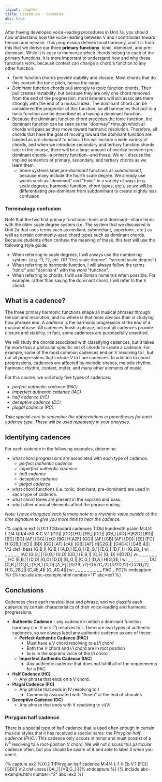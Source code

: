 ```yaml
---
layout: chapter
title: Lesson 8a - Cadences
abc: true
---
```


After having developed voice-leading procedures in Unit 7a, you should now understand how the voice-leading between V and I contributes toward tension and release. This progression defines tonal harmony, and it is from this that we derive our three **primary functions**: tonic, dominant, and pre-dominant. While it is easy to memorize which chords belong to each of the primary functions, it is more important to understand how and why these functions work, because context can change a chord's function to any other function.
- *Tonic* function chords provide stability and closure. Most chords that do this contain the tonic pitch, hence the name.
- *Dominant* function chords pull strongly to *tonic* function chords. Their pull creates instability, but because they are only one chord removed from the end of the progression, most listeners will still associate them strongly with the end of a musical idea. The dominant chord can be considered the progenitor of this function, so all harmonies that pull to a tonic function can be described as a having a dominant function.
- Because the dominant function chord precedes the tonic function, the dominant function can be seen as the "doorway" through which all chords will pass as they move toward harmonic resolution. Therefore, all chords that have the goal of moving toward the dominant function are labeled as *pre-dominant* function. This will include a wide variety of chords, and when we introduce secondary and tertiary function chords later in the course, there will be a large amount of overlap between pre-dominant chords--a primary function--and those. We will discuss the implied semantics of primary, secondary, and tertiary chords as we learn them.
    - Some systems label *pre-dominant* functions as *subdominant*, because many include the fourth scale degree. We already use words such as "dominant" and "tonic" in a variety of ways (e.g. scale degrees, harmonic function, chord types, etc.), so we will be differentiating pre-dominant from subdominant to create slightly less confusion.

### Terminology confusion

Note that the two first primary functions--tonic and dominant--share terms with the older scale degree system (i.e. The system that we discussed in Unit 2a that uses terms such as mediant, submediant, supertonic, etc.) as well as certain commonly-used chord types such as dominant chords. Because students often confuse the meaning of these, this text will use the following style guide:
- When referring to scale degrees, I will always use the numbering system. (e.g. ^1, ^2, etc. OR "first scale degree", "second scale degree")
- When referring to harmonic function, I will always follow the terms "tonic" and "dominant" with the word "function".
- When referring to chords, I will use Roman numerals when possible. For example, rather than saying the dominant chord, I will refer to the V chord.

## What is a cadence?

The three primary harmonic functions shape all musical phrases through tension and resolution, and no where is that more obvious than in studying how phrases end. A *cadence* is the harmonic progression at the end of a musical phrase. All cadences finish a phrase, but not all cadences provide closure and stability. In fact, some cadences are purposefully unsettled.

We will study the chords associated with classifying cadences, but it takes far more than a particular specific set of chords to create a cadence. For example, some of the most common cadences end on V resolving to I, but not all progressions that include V to I are cadences. In addition to chord progressions, cadences are affected by melodic shapes, melodic rhythm, harmonic rhythm, context, meter, and many other elements of music.

For this course, we will study five types of cadences:
- *perfect authentic cadence (PAC)*
- *imperfect authentic cadence (IAC)*
- *half cadence (HC)*
- *deceptive cadence (DC)*
- *plagal cadence (PC)*

*Take special care to remember the abbreviations in parentheses for each cadence type. These will be used repeatedly in your analyses.*

## Identifying cadences

For each cadence in the following examples, determine:
- what chord progressions are associated with each type of cadence.
    - *perfect authentic cadence*
    - *imperfect authentic cadence*
    - *half cadence*
    - *deceptive cadence*
    - *plagal cadence*
- what chord functions (i.e. tonic, dominant, pre-dominant) are used in each type of cadence.
- what chord tones are present in the soprano and bass.
- what other musical elements affect the phrase ending.

*Note: I have elongated each fermata note to a rhythmic value outside of the time signature to give you more time to hear the cadence.*

{% capture ex1 %}X:1
T:Standard cadences
T:Old hundredth psalm
M:4/4
L:1/4
Q:1/4=80
K:G
V:1
[GD]| [GD] [FD] [EB,] [DD]| [GB,] [AD] H[B2D]
[BD]| [BD] [BG] [AF] [GG]| [cG] [BG] H[A2F]
[GG]| [AF] [GB] [AF] [DG]| [EE] [FC] H[G2B,]
[dD]| [BD] [GG] [AF] [cA]| [GB] [AF] H[G2G]|| [G4C4]| [G4B,4]|]
V:2 clef=bass
[G,B,]| [G,B,] [A,D,] [E,G,] [B,,G,]| [E,G,] [D,F,] H[G,2G,,]
w: _ _ _ _ _ _ _ IAC
[G,G,]| [G,G,] [G,D] [DD,] [E,B,]| [C,E] [G,,D] H[D2D,]
w:  _ _ _ _ _ _ _ HC
[E,B,]| [D,D] [G,D] [D,D] [B,,G,]| [C,G,] [D,A,] H[G,2E,]
w: _ _ _ _ _ _ _ DC
[G,B,]| [G,G,] [E,B,] [D,D] [A,,E]| [D/2B,,/2]-[D/2C,/2] [D/2D,/2]-[C/2D,/2] H[G,,2B,]|| [C,4E,4]| [G,,4D,4]|]
w: _ _ _ _ _ _ _ _ _ PAC _ PC{% endcapture %}
{% include abc-example.html number="1" abc=ex1 %}

## Conclusions

Cadences close each musical idea and phrase, and we classify each cadence by certain characteristics of their voice-leading and harmonic progressions.

- **Authentic Cadence** - any cadence in which a dominant function harmony (i.e. V or vii<sup>o</sup>) resolves to I. There are two types of authentic cadences, so we always label any authentic cadence as one of these: 
    - **Perfect Authentic Cadence (PAC)**
        - Must have a V chord resolving to a I/i chord
        - Both the V chord and I/i chord are in root position
        - `Do` is in the soprano voice of the I/i chord 
    - **Imperfect Authentic Cadence (IAC)**
        - Any authentic cadence that does not fulfill all of the requirements for a PAC.
- **Half Cadence (HC)**
    - Any phrase that ends on a V chord.
- **Plagal Cadence (PC)**
    - Any phrase that ends in IV resolving to I
        - Commonly associated with "Amen" at the end of chorales
- **Deceptive Cadence (DC)**
    - Any phrase that ends with V resolving to vi/VI

### Phrygian half cadence

There is a special type of half cadence that is used often enough in certain musical styles that it has received a special name: the *Phrygian half cadence (PHC)*. This cadence only occurs in minor and must consist of a iv<sup>6</sup> resolving to a root-position V chord. We will not discuss this particular cadence often, but you should be aware of it and able to label it when you see it.

{% capture ex2 %}X:2
T:Phrygian half cadence
M:4/4
L:1
K:Eb
V:1
[FC]| [GD]|]
V:2 clef=bass
[CA,,]| [=B,G,,]|]{% endcapture %}
{% include abc-example.html number="2" abc=ex2 %}
